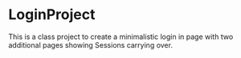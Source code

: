 LoginProject
============

This is a class project to create a minimalistic login in page with two additional pages showing Sessions carrying over.
